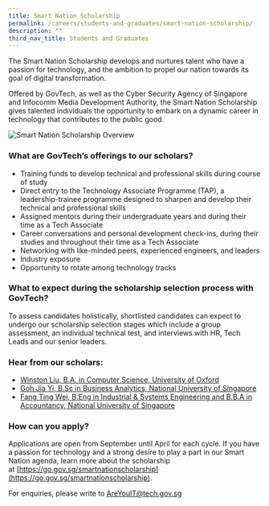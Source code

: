 ```yaml
---
title: Smart Nation Scholarship
permalink: /careers/students-and-graduates/smart-nation-scholarship/
description: ""
third_nav_title: Students and Graduates
---
```

The Smart Nation Scholarship develops and nurtures talent who have a passion for technology, and the ambition to propel our nation towards its goal of digital transformation.

Offered by GovTech, as well as the Cyber Security Agency of Singapore and Infocomm Media Development Authority, the Smart Nation Scholarship gives talented individuals the opportunity to embark on a dynamic career in technology that contributes to the public good.

![Smart Nation Scholarship Overview](https://d33wubrfki0l68.cloudfront.net/e9b09929983f470ad4c7def1eb408168356511d0/2794e/images/careers/sns_infographic.png)

### What are GovTech’s offerings to our scholars?

*   Training funds to develop technical and professional skills during course of study
*   Direct entry to the Technology Associate Programme (TAP), a leadership-trainee programme designed to sharpen and develop their technical and professional skills
*   Assigned mentors during their undergraduate years and during their time as a Tech Associate
*   Career conversations and personal development check-ins, during their studies and throughout their time as a Tech Associate
*   Networking with like-minded peers, experienced engineers, and leaders
*   Industry exposure
*   Opportunity to rotate among technology tracks

### What to expect during the scholarship selection process with GovTech?

To assess candidates holistically, shortlisted candidates can expect to undergo our scholarship selection stages which include a group assessment, an individual technical test, and interviews with HR, Tech Leads and our senior leaders.

### Hear from our scholars:

*   [Winston Liu, B.A. in Computer Science, University of Oxford](https://www.instagram.com/p/CJ-uORZhYQ4/?utm_source=ig_web_copy_link)
*   [Goh Jia Yi, B.Sc in Business Analytics, National University of Singapore](https://www.instagram.com/p/CIknzmbl49_/?utm_source=ig_web_copy_link)
*   [Fang Ting Wei, B.Eng in Industrial & Systems Engineering and B.B.A in Accountancy, National University of Singapore](https://www.instagram.com/p/CHzGKObgX8Y/?utm_source=ig_web_copy_link)

### How can you apply?

Applications are open from September until April for each cycle. If you have a passion for technology and a strong desire to play a part in our Smart Nation agenda, learn more about the scholarship at [https://go.gov.sg/smartnationscholarship](https://go.gov.sg/smartnationscholarship).

For enquiries, please write to [AreYouIT@tech.gov.sg](mailto:AreYouIT@tech.gov.sg)